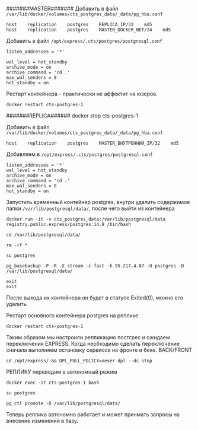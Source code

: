 #######MASTER#######
Добавить в файл `/var/lib/docker/volumes/cts_postgres_data/_data/pg_hba.conf`
```
host    replication    postgres    REPLICA_IP/32    md5
host    replication    postgres    MASTER_DOCKER_NET/24    md5
```
Добавить в файл `/opt/express/.cts/postgres/postgresql.conf`
```
listen_addresses = '*'

wal_level = hot_standby
archive_mode = on
archive_command = 'cd .'
max_wal_senders = 8
hot_standby = on
```
Рестарт контейнера - практически не аффектит на юзеров.
```
docker restart cts-postgres-1
```

#######REPLICA######
docker stop cts-postgres-1

Добавить в файл `/var/lib/docker/volumes/cts_postgres_data/_data/pg_hba.conf`
```
host    replication    postgres    MASTER_ВНУТРЕННИЙ_IP/32    md5
```

Добавляем в `/opt/express/.cts/postgres/postgresql.conf`
```
listen_addresses = '*'
wal_level = hot_standby
archive_mode = on
archive_command = 'cd .'
max_wal_senders = 8
hot_standby = on
```

Запустить временный контейнер postgres, внутри удалить содержимое папки `/var/lib/postgresql/data/`, после чего выйти из контейнера
```
docker run -it -v cts_postgres_data:/var/lib/postgresql/data registry.public.express/postgres:14.8 /bin/bash

cd /var/lib/postgresql/data/

rm -rf *

su postgres

pg_basebackup -P -R -X stream -c fast -h 95.217.4.87 -U postgres -D /var/lib/postgresql/data/

exit
exit
```
После выхода их контейнера он будет в статусе Exited(0), можно его удалить.


Рестарт основного контейнера postgres на реплике.
```
docker restart cts-postgres-1
```


Таким образом мы настроили репликацию постгрес и ожидаем переключения EXPRESS.
Когда необходимо сделать переключение сначала выполняем остановку сервисов на фронте и беке.
BACK/FRONT
```
cd /opt/express/ && DPL_PULL_POLICY=never dpl --dc stop
```

РЕПЛИКУ переводим в автономный режим
```
docker exec -it cts-postgres-1 bash

su postgres

pg_ctl promote -D /var/lib/postgresql/data/
```
Теперь реплика автономно работает и может принмать запросы на внесение изменений в базу.
